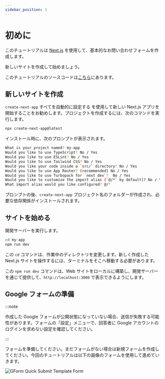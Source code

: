 ```yaml
---
sidebar_position: 1
---
```


# 初めに

このチュートリアルは [Next.js](https://nextjs.org/) を使用して、基本的なお問い合わせフォームを作成します。

新しいサイトを作成して始めましょう。

このチュートリアルのソースコードは[こちら](https://github.com/toakiryu/gform-quick-submit/tree/main/templates/nextjs-tutorial)にあります。

## 新しいサイトを作成

`create-next-app` すべてを自動的に設定する を使用して新しい Next.js アプリを開始することをお勧めします。プロジェクトを作成するには、次のコマンドを実行します。

```bash
npx create-next-app@latest
```

インストール時に、次のプロンプトが表示されます。

```bash
What is your project named? my-app
Would you like to use TypeScript? No / Yes
Would you like to use ESLint? No / Yes
Would you like to use Tailwind CSS? No / Yes
Would you like your code inside a `src/` directory? No / Yes
Would you like to use App Router? (recommended) No / Yes
Would you like to use Turbopack for `next dev`?  No / Yes
Would you like to customize the import alias (`@/*` by default)? No / Yes
What import alias would you like configured? @/*
```

プロンプトの後、`create-next-app` プロジェクト名のフォルダーが作成され、必要な依存関係がインストールされます。

## サイトを始める

開発サーバーを実行します。

```bash
cd my-app
npm run dev
```

この `cd` コマンドは、作業中のディレクトリを変更します。新しく作成した Next.js サイトを操作するには、ターミナルをそこへ移動する必要があります。

この `npm run dev` コマンドは、Web サイトをローカルに構築し、開発サーバーを通じて提供して、`http://localhost:3000` で表示できるようにします。

## Google フォームの準備

:::note

作成した Google フォームが公開状態になっていない場合、送信が失敗する可能性があります。フォームの「設定」メニューで、回答者に Google アカウントのログインを求めない設定を確認してください。

:::

フォームを準備してください。まだフォームがない場合は新規フォームを作成してください。今回のチュートリアルは以下の画像のフォームを使用して進めていきます。

![GForm Quick Submit Template Form](https://github.com/user-attachments/assets/c4509126-5da2-44b3-9886-2d9dc06e55d7)
